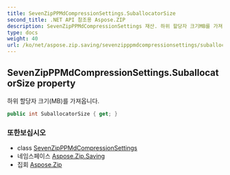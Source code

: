 ```yaml
---
title: SevenZipPPMdCompressionSettings.SuballocatorSize
second_title: .NET API 참조용 Aspose.ZIP
description: SevenZipPPMdCompressionSettings 재산. 하위 할당자 크기MB를 가져옵니다.
type: docs
weight: 40
url: /ko/net/aspose.zip.saving/sevenzipppmdcompressionsettings/suballocatorsize/
---
```

## SevenZipPPMdCompressionSettings.SuballocatorSize property

하위 할당자 크기(MB)를 가져옵니다.

```csharp
public int SuballocatorSize { get; }
```

### 또한보십시오

* class [SevenZipPPMdCompressionSettings](../)
* 네임스페이스 [Aspose.Zip.Saving](../../sevenzipppmdcompressionsettings/)
* 집회 [Aspose.Zip](../../../)


